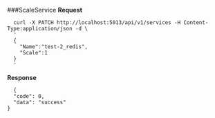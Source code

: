 ###ScaleService
**Request**
```
  curl -X PATCH http://localhost:5013/api/v1/services -H Content-Type:application/json -d \
  '
  {
    "Name":"test-2_redis",
    "Scale":1
  }
  '
```
**Response**
```
  {
  "code": 0,
  "data": "success"
}
```
